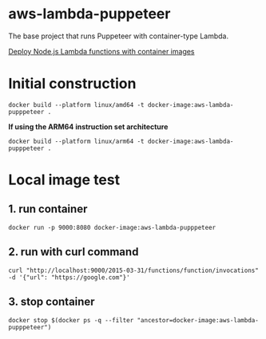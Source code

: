 aws-lambda-puppeteer
===

The base project that runs Puppeteer with container-type Lambda.

[Deploy Node.js Lambda functions with container images](https://docs.aws.amazon.com/lambda/latest/dg/nodejs-image.html)

# Initial construction

```shell
docker build --platform linux/amd64 -t docker-image:aws-lambda-pupppeteer .
```

**If using the ARM64 instruction set architecture**

```shell
docker build --platform linux/arm64 -t docker-image:aws-lambda-pupppeteer .
```

# Local image test

## 1. run container
```shell
docker run -p 9000:8080 docker-image:aws-lambda-pupppeteer
```

## 2. run with curl command

```shell
curl "http://localhost:9000/2015-03-31/functions/function/invocations" -d '{"url": "https://google.com"}'
```

## 3. stop container

```shell
docker stop $(docker ps -q --filter "ancestor=docker-image:aws-lambda-pupppeteer")
```
